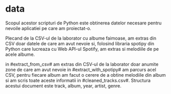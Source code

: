 # data

Scopul acestor scripturi de Python este obtinerea datelor necesare pentru nevoile aplicatiei pe care am proiectat-o.

Plecand de la CSV-ul de la laborator cu albume faimoase, am extras din CSV doar datele de care am avut nevoie si, folosind libraria spotipy din Python care lucreaza cu Web API-ul Spotify, am extras si melodiile de pe acele albume.

in #extract_from_csv# am extras din CSV-ul de la laborator doar anumite zone de care am avut nevoie 
in #extract_with_spotipy# am parcurs acel CSV, pentru fiecare album am facut o cerere de a obtine melodiile din album si am scris toate aceste informatii in #cleaned_tracks.csv#. Structura acestui document este track, album, year, artist, genre.


